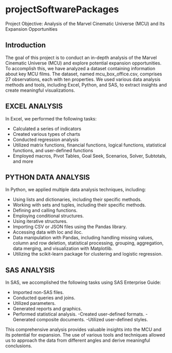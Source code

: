 # projectSoftwarePackages

Project Objective: Analysis of the Marvel Cinematic Universe (MCU) and Its Expansion Opportunities

Introduction
-
The goal of this project is to conduct an in-depth analysis of the Marvel Cinematic Universe (MCU) and explore potential expansion opportunities. To accomplish this, we have analyzed a dataset containing information about key MCU films. The dataset, named mcu_box_office.csv, comprises 27 observations, each with ten properties. We used various data analysis methods and tools, including Excel, Python, and SAS, to extract insights and create meaningful visualizations.


EXCEL ANALYSIS
-
In Excel, we performed the following tasks:
 - Calculated a series of indicators
 - Created various types of charts
 - Conducted regression analysis
 - Utilized matrix functions, financial functions, logical functions, statistical functions, and user-defined functions
 - Employed macros, Pivot Tables, Goal Seek, Scenarios, Solver, Subtotals, and more


PYTHON DATA ANALYSIS
-
In Python, we applied multiple data analysis techniques, including:
 - Using lists and dictionaries, including their specific methods.
 - Working with sets and tuples, including their specific methods.
 - Defining and calling functions.
 - Employing conditional structures.
 - Using iterative structures.
 - Importing CSV or JSON files using the Pandas library.
 - Accessing data with loc and iloc.
 - Data manipulation with Pandas, including handling missing values, column and row deletion, statistical processing, grouping, aggregation, data merging, and visualization with Matplotlib.
 - Utilizing the scikit-learn package for clustering and logistic regression.


SAS ANALYSIS
-
In SAS, we accomplished the following tasks using SAS Enterprise Guide:
- Imported non-SAS files.
- Conducted queries and joins.
- Utilized parameters.
- Generated reports and graphics.
- Performed statistical analysis.
-Created user-defined formats.
-Generated composite documents.
-Utilized user-defined styles.


This comprehensive analysis provides valuable insights into the MCU and its potential for expansion. The use of various tools and techniques allowed us to approach the data from different angles and derive meaningful conclusions.
